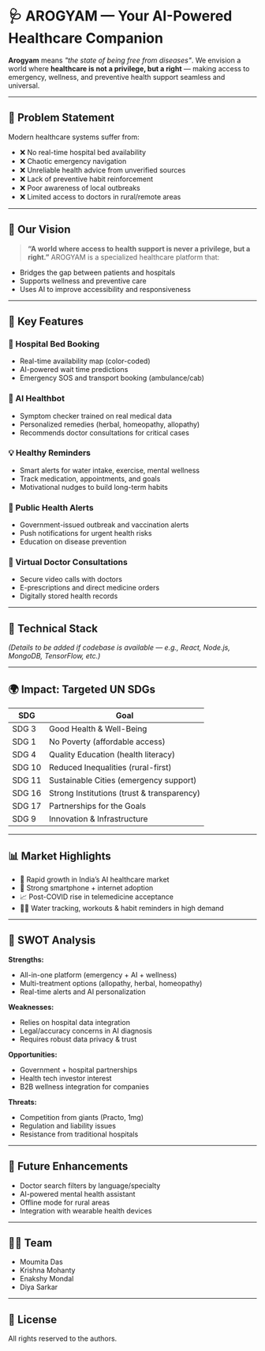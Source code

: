 # 🩺 AROGYAM — Your AI-Powered Healthcare Companion

**Arogyam** means *"the state of being free from diseases"*.
We envision a world where **healthcare is not a privilege, but a right** — making access to emergency, wellness, and preventive health support seamless and universal.

---

## 🚨 Problem Statement

Modern healthcare systems suffer from:

* ❌ No real-time hospital bed availability
* ❌ Chaotic emergency navigation
* ❌ Unreliable health advice from unverified sources
* ❌ Lack of preventive habit reinforcement
* ❌ Poor awareness of local outbreaks
* ❌ Limited access to doctors in rural/remote areas

---

## 🌟 Our Vision

> **“A world where access to health support is never a privilege, but a right.”**
> AROGYAM is a specialized healthcare platform that:

* Bridges the gap between patients and hospitals
* Supports wellness and preventive care
* Uses AI to improve accessibility and responsiveness

---

## 🧠 Key Features

### 🏥 Hospital Bed Booking

* Real-time availability map (color-coded)
* AI-powered wait time predictions
* Emergency SOS and transport booking (ambulance/cab)

### 🤖 AI Healthbot

* Symptom checker trained on real medical data
* Personalized remedies (herbal, homeopathy, allopathy)
* Recommends doctor consultations for critical cases

### 💡 Healthy Reminders

* Smart alerts for water intake, exercise, mental wellness
* Track medication, appointments, and goals
* Motivational nudges to build long-term habits

### 📢 Public Health Alerts

* Government-issued outbreak and vaccination alerts
* Push notifications for urgent health risks
* Education on disease prevention

### 💬 Virtual Doctor Consultations

* Secure video calls with doctors
* E-prescriptions and direct medicine orders
* Digitally stored health records

---

## 🔧 Technical Stack

*(Details to be added if codebase is available — e.g., React, Node.js, MongoDB, TensorFlow, etc.)*

---

## 🌍 Impact: Targeted UN SDGs

| SDG    | Goal                                       |
| ------ | ------------------------------------------ |
| SDG 3  | Good Health & Well-Being                   |
| SDG 1  | No Poverty (affordable access)             |
| SDG 4  | Quality Education (health literacy)        |
| SDG 10 | Reduced Inequalities (rural-first)         |
| SDG 11 | Sustainable Cities (emergency support)     |
| SDG 16 | Strong Institutions (trust & transparency) |
| SDG 17 | Partnerships for the Goals                 |
| SDG 9  | Innovation & Infrastructure                |

---

## 📊 Market Highlights

* 🔼 Rapid growth in India’s AI healthcare market
* 📱 Strong smartphone + internet adoption
* 📈 Post-COVID rise in telemedicine acceptance
* 🏃‍♂️ Water tracking, workouts & habit reminders in high demand

---

## 🧩 SWOT Analysis

**Strengths:**

* All-in-one platform (emergency + AI + wellness)
* Multi-treatment options (allopathy, herbal, homeopathy)
* Real-time alerts and AI personalization

**Weaknesses:**

* Relies on hospital data integration
* Legal/accuracy concerns in AI diagnosis
* Requires robust data privacy & trust

**Opportunities:**

* Government + hospital partnerships
* Health tech investor interest
* B2B wellness integration for companies

**Threats:**

* Competition from giants (Practo, 1mg)
* Regulation and liability issues
* Resistance from traditional hospitals

---

## 🚀 Future Enhancements

* Doctor search filters by language/specialty
* AI-powered mental health assistant
* Offline mode for rural areas
* Integration with wearable health devices

---

## 👨‍💻 Team

* Moumita Das
* Krishna Mohanty
* Enakshy Mondal
* Diya Sarkar

---

## 📜 License
All rights reserved to the authors.

